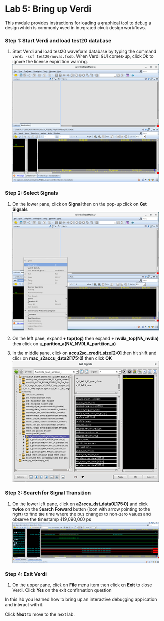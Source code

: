 # Lab 5: Bring up Verdi

This module provides instructions for loading a graphical tool to debug a design which is commonly used in integrated cicuit design workflows.

### Step 1: Start Verdi and load test20 database

1. Start Verdi and load test20 waveform database by typing the command `verdi -ssf test20/novas.fsdb`. When Verdi GUI comes-up, click Ok to ignore the license expiration warning.
    ![](../imgs/verdi.png)

### Step 2: Select Signals

1. On the lower pane, click on **Signal** then on the pop-up click on **Get Signals**
    ![](../imgs/verdi-get-signals.png)

1. On the left pane, expand **+ top(top)** then expand **+ nvdla_top(NV_nvdla)** then click on **u_parition_a(NV_NVDLA_partition_a)**

1. In the middle pane, click on **accu2sc_credit_size[2:0]** then hit shift and click on **mac_a2accu_data2[175:0]** then click **OK**
    ![](../imgs/verdi-signals.png)

### Step 3: Search for Signal Transition

1. On the lower left pane, click on **a2accu_dst_data0[175:0]** and click **twice** on the **Search Forward** button (icon with arrow pointing to the right) to find the time where the bus changes to non-zero values and observe the timestamp 419,090,000 ps
    ![](../imgs/verdi-signal-transition.png)

### Step 4: Exit Verdi

1. On the upper pane, click on **File** menu item then click on **Exit** to close Verdi. Click **Yes** on the exit confirmation question

In this lab you learned how to bring up an interactive debugging application and interact with it.

Click **Next** to move to the next lab.
